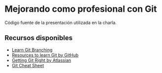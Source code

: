 # Mejorando como profesional con Git

Código fuente de la presentación utilizada en la charla.

## Recursos disponibles

- [Learn Git Branching](https://learngitbranching.js.org/)
- [Resources to learn Git by GitHub](https://try.github.io/)
- [Getting Git Right by Atlassian](https://www.atlassian.com/git)
- [Git Cheat Sheet](https://github.com/arslanbilal/git-cheat-sheet/blob/master/other-sheets/git-cheat-sheet-es.md)
